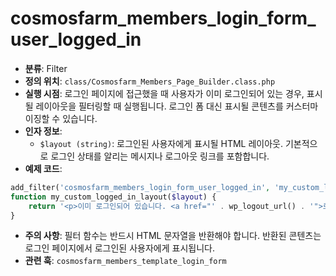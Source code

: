 # cosmosfarm_members_login_form_user_logged_in

- **분류**: Filter
- **정의 위치**: `class/Cosmosfarm_Members_Page_Builder.class.php`
- **실행 시점**: 로그인 페이지에 접근했을 때 사용자가 이미 로그인되어 있는 경우, 표시될 레이아웃을 필터링할 때 실행됩니다. 로그인 폼 대신 표시될 콘텐츠를 커스터마이징할 수 있습니다.
- **인자 정보**:
  - `$layout (string)`: 로그인된 사용자에게 표시될 HTML 레이아웃. 기본적으로 로그인 상태를 알리는 메시지나 로그아웃 링크를 포함합니다.
- **예제 코드**:

```php
add_filter('cosmosfarm_members_login_form_user_logged_in', 'my_custom_logged_in_layout');
function my_custom_logged_in_layout($layout) {
    return '<p>이미 로그인되어 있습니다. <a href="' . wp_logout_url() . '">로그아웃</a></p>';
}
```

- **주의 사항**: 필터 함수는 반드시 HTML 문자열을 반환해야 합니다. 반환된 콘텐츠는 로그인 페이지에서 로그인된 사용자에게 표시됩니다.
- **관련 훅**: `cosmosfarm_members_template_login_form`
